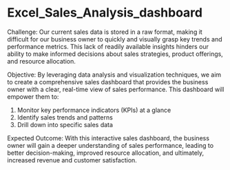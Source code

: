 # Excel_Sales_Analysis_dashboard

Challenge: 
 Our current sales data is stored in a raw format, making it difficult for our business owner to quickly and visually grasp key trends and performance metrics. 
 This lack of readily available insights hinders our ability to make informed decisions about sales strategies, product offerings, and resource allocation.

Objective: 
 By leveraging data analysis and visualization techniques, we aim to create a comprehensive sales dashboard that provides the business owner with a clear,
 real-time view of sales performance. This dashboard will empower them to:

1. Monitor key performance indicators (KPIs) at a glance
2. Identify sales trends and patterns
3. Drill down into specific sales data

Expected Outcome: 
 With this interactive sales dashboard, the business owner will gain a deeper understanding of sales performance, leading to better decision-making,
 improved resource allocation, and ultimately, increased revenue and customer satisfaction.
